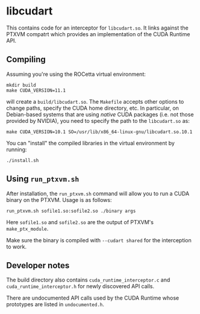 # libcudart

This contains code for an interceptor for `libcudart.so`. It links
against the PTXVM compatrt which provides an implementation of the
CUDA Runtime API.

## Compiling

Assuming you're using the ROCetta virtual environment:

```
mkdir build
make CUDA_VERSION=11.1
```

will create a `build/libcudart.so`. The `Makefile` accepts other
options to change paths, specify the CUDA home directory, etc. In
particular, on Debian-based systems that are using _native_ CUDA
packages (i.e. not those provided by NVIDIA), you need to specify the
path to the `libcudart.so` as:

```
make CUDA_VERSION=10.1 SO=/usr/lib/x86_64-linux-gnu/libcudart.so.10.1
```

You can "install" the compiled libraries in the virtual environment by running:

```
./install.sh
```

## Using `run_ptxvm.sh`

After installation, the `run_ptxvm.sh` command will allow you to run a
CUDA binary on the PTXVM. Usage is as follows:

```
run_ptxvm.sh sofile1.so:sofile2.so ./binary args
```

Here `sofile1.so` and `sofile2.so` are the output of PTXVM's
`make_ptx_module`.

Make sure the binary is compiled with `--cudart shared` for the
interception to work.

## Developer notes

The build directory also contains `cuda_runtime_interceptor.c` and
`cuda_runtime_interceptor.h` for newly discovered API calls.

There are undocumented API calls used by the CUDA Runtime whose
prototypes are listed in `undocumented.h`.
